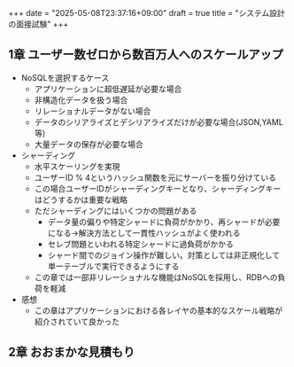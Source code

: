 +++
date = "2025-05-08T23:37:16+09:00"
draft = true
title = "システム設計の面接試験"
+++


## 1章 ユーザー数ゼロから数百万人へのスケールアップ

- NoSQLを選択するケース
    - アプリケーションに超低遅延が必要な場合
    - 非構造化データを扱う場合
    - リレーショナルデータがない場合
    - データのシリアライズとデシリアライズだけが必要な場合(JSON,YAML等)
    - 大量データの保存が必要な場合
- シャーディング
    - 水平スケーリングを実現
    - ユーザーID % 4というハッシュ関数を元にサーバーを振り分けている
    - この場合ユーザーIDがシャーディングキーとなり、シャーディングキーはどうするかは重要な戦略
    - ただシャーディングにはいくつかの問題がある
        - データ量の偏りや特定シャードに負荷がかかり、再シャードが必要になる→解決方法として一貫性ハッシュがよく使われる
        - セレブ問題といわれる特定シャードに過負荷がかかる
        - シャード間でのジョイン操作が難しい。対策としては非正規化して単一テーブルで実行できるようにする
    - この章では一部非リレーショナルな機能はNoSQLを採用し、RDBへの負荷を軽減
- 感想
    - この章はアプリケーションにおける各レイヤの基本的なスケール戦略が紹介されていて良かった

## 2章 おおまかな見積もり